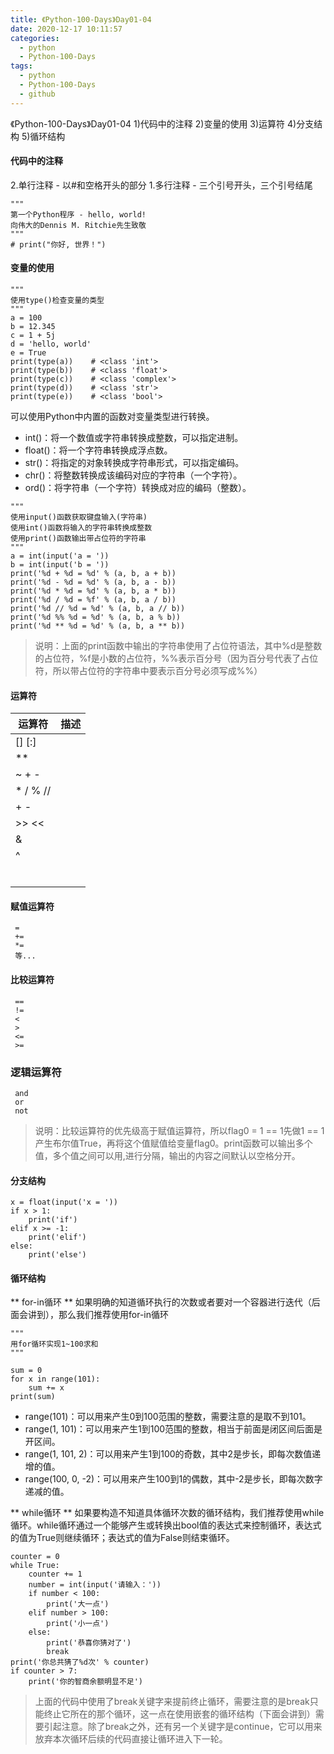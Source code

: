 ```yaml
---
title: 《Python-100-Days》Day01-04
date: 2020-12-17 10:11:57
categories:
  - python
  - Python-100-Days
tags:
  - python
  - Python-100-Days
  - github
---
```


《Python-100-Days》Day01-04
1)代码中的注释
2)变量的使用
3)运算符
4)分支结构
5)循环结构
<!--more-->

#### 代码中的注释
2.单行注释 - 以#和空格开头的部分
1.多行注释 - 三个引号开头，三个引号结尾
```
"""
第一个Python程序 - hello, world!
向伟大的Dennis M. Ritchie先生致敬
"""
# print("你好, 世界！")
```

#### 变量的使用
```
"""
使用type()检查变量的类型
"""
a = 100
b = 12.345
c = 1 + 5j
d = 'hello, world'
e = True
print(type(a))    # <class 'int'>
print(type(b))    # <class 'float'>
print(type(c))    # <class 'complex'>
print(type(d))    # <class 'str'>
print(type(e))    # <class 'bool'>
```

可以使用Python中内置的函数对变量类型进行转换。
- int()：将一个数值或字符串转换成整数，可以指定进制。
- float()：将一个字符串转换成浮点数。
- str()：将指定的对象转换成字符串形式，可以指定编码。
- chr()：将整数转换成该编码对应的字符串（一个字符）。
- ord()：将字符串（一个字符）转换成对应的编码（整数）。

```
"""
使用input()函数获取键盘输入(字符串)
使用int()函数将输入的字符串转换成整数
使用print()函数输出带占位符的字符串
"""
a = int(input('a = '))
b = int(input('b = '))
print('%d + %d = %d' % (a, b, a + b))
print('%d - %d = %d' % (a, b, a - b))
print('%d * %d = %d' % (a, b, a * b))
print('%d / %d = %f' % (a, b, a / b))
print('%d // %d = %d' % (a, b, a // b))
print('%d %% %d = %d' % (a, b, a % b))
print('%d ** %d = %d' % (a, b, a ** b))
```

> 说明：上面的print函数中输出的字符串使用了占位符语法，其中%d是整数的占位符，%f是小数的占位符，%%表示百分号（因为百分号代表了占位符，所以带占位符的字符串中要表示百分号必须写成%%）

#### 运算符
|运算符   |描述   |
| ------------ | ------------ |
|[] [:]   |   |
|**   |   |
|~ + -   |   |
|* / % //   |   |
|+ -   |   |
|>> <<   |   |
|&   |   |
|^    |   |
|   |   |
|   |   |
|   |   |
|   |   |
|   |   |
|   |   |

#### 赋值运算符
```
 = 
 += 
 *=
 等...
```

#### 比较运算符
```
 ==
 !=
 <
 >
 <=
 >=
```

### 逻辑运算符
```
 and 
 or 
 not
```

> 说明：比较运算符的优先级高于赋值运算符，所以flag0 = 1 == 1先做1 == 1产生布尔值True，再将这个值赋值给变量flag0。print函数可以输出多个值，多个值之间可以用,进行分隔，输出的内容之间默认以空格分开。

#### 分支结构
```
x = float(input('x = '))
if x > 1:
    print('if')
elif x >= -1:
    print('elif')
else:
    print('else')
```

#### 循环结构
** for-in循环 **
如果明确的知道循环执行的次数或者要对一个容器进行迭代（后面会讲到），那么我们推荐使用for-in循环
```
"""
用for循环实现1~100求和
"""

sum = 0
for x in range(101):
    sum += x
print(sum)
```
- range(101)：可以用来产生0到100范围的整数，需要注意的是取不到101。
- range(1, 101)：可以用来产生1到100范围的整数，相当于前面是闭区间后面是开区间。
- range(1, 101, 2)：可以用来产生1到100的奇数，其中2是步长，即每次数值递增的值。
- range(100, 0, -2)：可以用来产生100到1的偶数，其中-2是步长，即每次数字递减的值。

** while循环 **
如果要构造不知道具体循环次数的循环结构，我们推荐使用while循环。while循环通过一个能够产生或转换出bool值的表达式来控制循环，表达式的值为True则继续循环；表达式的值为False则结束循环。
```
counter = 0
while True:
    counter += 1
    number = int(input('请输入：'))
    if number < 100:
        print('大一点')
    elif number > 100:
        print('小一点')
    else:
        print('恭喜你猜对了')
        break
print('你总共猜了%d次' % counter)
if counter > 7:
    print('你的智商余额明显不足')
```
> 上面的代码中使用了break关键字来提前终止循环，需要注意的是break只能终止它所在的那个循环，这一点在使用嵌套的循环结构（下面会讲到）需要引起注意。除了break之外，还有另一个关键字是continue，它可以用来放弃本次循环后续的代码直接让循环进入下一轮。
